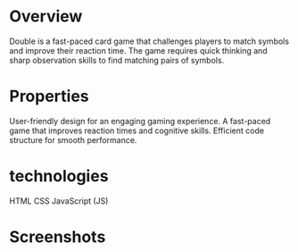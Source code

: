 # Overview
Double is a fast-paced card game that challenges players to match symbols and improve their reaction time. The game requires quick thinking and sharp observation skills to find matching pairs of symbols.
# Properties
User-friendly design for an engaging gaming experience.
A fast-paced game that improves reaction times and cognitive skills.
Efficient code structure for smooth performance.
# technologies
HTML
CSS
JavaScript (JS)
# Screenshots

